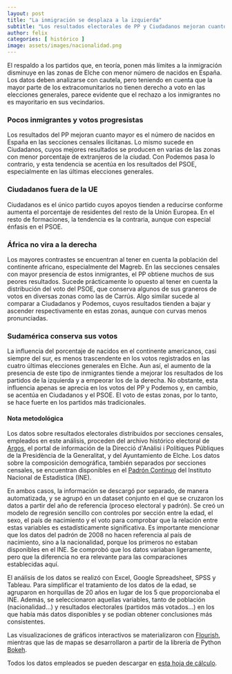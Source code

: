 ```yaml
---
layout: post
title: "La inmigración se desplaza a la izquierda"
subtitle: "Los resultados electorales de PP y Ciudadanos mejoran cuanto mayor es el porcentaje de nacidos en España. Las zonas con mayor inmigración tienden a decantarse por Podemos y, sobre todo, por el PSOE"
author: felix 
categories: [ histórico ]
image: assets/images/nacionalidad.png
---
```

El respaldo a los partidos que, en teoría, ponen más límites a la inmigración disminuye en las zonas de Elche con menor número de nacidos en España. Los datos deben analizarse con cautela, pero teniendo en cuenta que la mayor parte de los extracomunitarios no tienen derecho a voto en las elecciones generales, parece evidente que el rechazo a los inmigrantes no es mayoritario en sus vecindarios.

### Pocos inmigrantes y votos progresistas

<div class="flourish-embed" data-src="visualisation/297182"></div><script src="https://public.flourish.studio/resources/embed.js"></script>

Los resultados del PP mejoran cuanto mayor es el número de nacidos en España en las secciones censales ilicitanas. Lo mismo sucede en Ciudadanos, cuyos mejores resultados se producen en varias de las zonas con menor porcentaje de extranjeros de la ciudad. Con Podemos pasa lo contrario, y esta tendencia se acentúa en los resultados del PSOE, especialmente en las últimas elecciones generales.

### Ciudadanos fuera de la UE

<div class="flourish-embed" data-src="visualisation/297185"></div><script src="https://public.flourish.studio/resources/embed.js"></script>

Ciudadanos es el único partido cuyos apoyos tienden a reducirse conforme aumenta el porcentaje de residentes del resto de la Unión Europea. En el resto de formaciones, la tendencia es la contraria, aunque con especial énfasis en el PSOE.

### África no vira a la derecha 

<div class="flourish-embed" data-src="visualisation/297192"></div><script src="https://public.flourish.studio/resources/embed.js"></script>

Los mayores contrastes se encuentran al tener en cuenta la población del continente africano, especialmente del Magreb. En las secciones censales con mayor presencia de estos inmigrantes, el PP obtiene muchos de sus peores resultados. Sucede prácticamente lo opuesto al tener en cuenta la distribución del voto del PSOE, que conserva algunos de sus graneros de votos en diversas zonas como las de Carrús. Algo similar sucede al comparar a Ciudadanos y Podemos, cuyos resultados tienden a bajar y ascender respectivamente en estas zonas, aunque con curvas menos pronunciadas.

### Sudamérica conserva sus votos

<div class="flourish-embed" data-src="visualisation/297194"></div><script src="https://public.flourish.studio/resources/embed.js"></script>

La influencia del porcentaje de nacidos en el continente americanos, casi siempre del sur, es menos trascendente en los votos registrados en las cuatro últimas elecciones generales en Elche. Aun así, el aumento de la presencia de este tipo de inmigrantes tiende a mejorar los resultados de los partidos de la izquierda y a empeorar los de la derecha. No obstante, esta influencia apenas se aprecia en los votos del PP y Podemos y, en cambio, se acentúa en Ciudadanos y el PSOE. El voto de estas zonas, por lo tanto, se hace fuerte en los partidos más tradicionales.     

<div class="alert alert-secondary" role="alert">
  <h4 class="alert-heading">Nota metodológica</h4>
  <p>Los datos sobre resultados electorales distribuidos por secciones censales, empleados en este análisis, proceden del archivo histórico electoral de <a href="http://www.argos.gva.es/ahe/val/buscaEleccionesV.html">Argos</a>, el portal de información de la Direcció d'Anàlisi i Polítiques Públiques de la Presidència de la Generalitat, y del Ayuntamiento de Elche. Los datos sobre la composición demográfica, también separados por secciones censales, se encuentran disponibles en el <a href="http://www.ine.es/dyngs/INEbase/es/operacion.htm?c=Estadistica_C&cid=1254736177012&menu=resultados&idp=1254734710990">Padrón Continuo</a> del Instituto Nacional de Estadística (INE).</p>
  <p>En ambos casos, la información se descargó por separado, de manera automatizada, y se agrupó en un dataset conjunto en el que se cruzaron los datos a partir del año de referencia (proceso electoral y padrón). Se creó un modelo de regresión sencillo con controles por sección entre la edad, el sexo, el país de nacimiento y el voto para comprobar que la relación entre estas variables es estadísticamente significativa. Es importante mencionar que los datos del padrón de 2008 no hacen referencia al país de nacimiento, sino a la nacionalidad, porque los primeros no estaban disponibles en el INE. Se comprobó que los datos variaban ligeramente, pero que la diferencia no era relevante para las comparaciones establecidas aquí.</p>
  <p>El análisis de los datos se realizó con Excel, Google Spreadsheet, SPSS y Tableau. Para simplificar el tratamiento de los datos de la edad, se agruparon en horquillas de 20 años en lugar de los 5 que proporcionaba el INE. Además, se seleccionaron aquellas variables, tanto de población (nacionalidad…) y resultados electorales (partidos más votados…) en los que había más datos disponibles y se podían obtener conclusiones más consistentes.</p>
  <p>Las visualizaciones de gráficos interactivos se materializaron con <a href="https://flourish.studio/">Flourish</a>, mientras que las de mapas se desarrollaron a partir de la librería de Python <a href="https://bokeh.pydata.org/en/latest/">Bokeh</a>.</p> 
  <p>Todos los datos empleados se pueden descargar en <a href="https://docs.google.com/spreadsheets/d/1Tde3VYKVakCl2x8WzAm3xa9zMZvSS9LPbvzO9r6_Oco/edit?usp=sharing">esta hoja de cálculo</a>.</p>
</div>